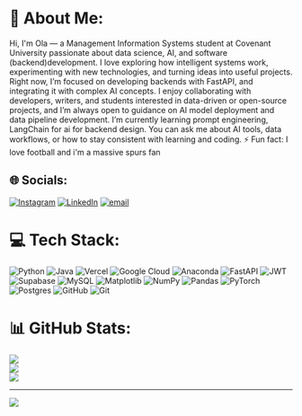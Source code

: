 # 💫 About Me:
 Hi, I'm Ola — a Management Information Systems student at Covenant University passionate about data science, AI, and software (backend)development. I love exploring how intelligent systems work, experimenting with new technologies, and turning ideas into useful projects. Right now, I’m focused on developing backends with FastAPI, and integrating it with complex AI concepts. I enjoy collaborating with developers, writers, and students interested in data-driven or open-source projects, and I’m always open to guidance on AI model deployment and data pipeline development. I’m currently learning prompt engineering, LangChain for ai  for backend design. You can ask me about AI tools, data workflows, or how to stay consistent with learning and coding. ⚡ Fun fact: I love football and i'm a massive spurs fan


## 🌐 Socials:
[![Instagram](https://img.shields.io/badge/Instagram-%23E4405F.svg?logo=Instagram&logoColor=white)](https://instagram.com/yr.ola) [![LinkedIn](https://img.shields.io/badge/LinkedIn-%230077B5.svg?logo=linkedin&logoColor=white)](https://linkedin.com/in/www.linkedin.com/in/oyeniran-olaoluwa-a54772316) [![email](https://img.shields.io/badge/Email-D14836?logo=gmail&logoColor=white)](mailto:oyeniranolaoluwaemma@gmail.com) 

# 💻 Tech Stack:
![Python](https://img.shields.io/badge/python-3670A0?style=for-the-badge&logo=python&logoColor=ffdd54) ![Java](https://img.shields.io/badge/java-%23ED8B00.svg?style=for-the-badge&logo=openjdk&logoColor=white) ![Vercel](https://img.shields.io/badge/vercel-%23000000.svg?style=for-the-badge&logo=vercel&logoColor=white) ![Google Cloud](https://img.shields.io/badge/GoogleCloud-%234285F4.svg?style=for-the-badge&logo=google-cloud&logoColor=white) ![Anaconda](https://img.shields.io/badge/Anaconda-%2344A833.svg?style=for-the-badge&logo=anaconda&logoColor=white) ![FastAPI](https://img.shields.io/badge/FastAPI-005571?style=for-the-badge&logo=fastapi) ![JWT](https://img.shields.io/badge/JWT-black?style=for-the-badge&logo=JSON%20web%20tokens) ![Supabase](https://img.shields.io/badge/Supabase-3ECF8E?style=for-the-badge&logo=supabase&logoColor=white) ![MySQL](https://img.shields.io/badge/mysql-4479A1.svg?style=for-the-badge&logo=mysql&logoColor=white) ![Matplotlib](https://img.shields.io/badge/Matplotlib-%23ffffff.svg?style=for-the-badge&logo=Matplotlib&logoColor=black) ![NumPy](https://img.shields.io/badge/numpy-%23013243.svg?style=for-the-badge&logo=numpy&logoColor=white) ![Pandas](https://img.shields.io/badge/pandas-%23150458.svg?style=for-the-badge&logo=pandas&logoColor=white) ![PyTorch](https://img.shields.io/badge/PyTorch-%23EE4C2C.svg?style=for-the-badge&logo=PyTorch&logoColor=white) ![Postgres](https://img.shields.io/badge/postgres-%23316192.svg?style=for-the-badge&logo=postgresql&logoColor=white) ![GitHub](https://img.shields.io/badge/github-%23121011.svg?style=for-the-badge&logo=github&logoColor=white) ![Git](https://img.shields.io/badge/git-%23F05033.svg?style=for-the-badge&logo=git&logoColor=white)
# 📊 GitHub Stats:
![](https://github-readme-stats.vercel.app/api?username=yr-ola&theme=dark&hide_border=false&include_all_commits=true&count_private=true)<br/>
![](https://nirzak-streak-stats.vercel.app/?user=yr-ola&theme=dark&hide_border=false)<br/>
![](https://github-readme-stats.vercel.app/api/top-langs/?username=yr-ola&theme=dark&hide_border=false&include_all_commits=true&count_private=true&layout=compact)

---
[![](https://visitcount.itsvg.in/api?id=yr-ola&icon=0&color=0)](https://visitcount.itsvg.in)

<!-- Proudly created with GPRM ( https://gprm.itsvg.in ) -->
